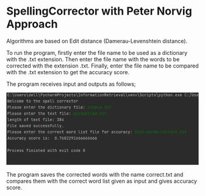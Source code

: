 # SpellingCorrector with Peter Norvig Approach

Algorithms are based on Edit distance (Damerau-Levenshtein distance).

To run the program, firstly enter the file name to be used as a dictionary with the .txt extension. 
Then enter the file name with the words to be corrected with the extension .txt. 
Finally, enter the file name to be compared with the .txt extension to get the accuracy score.

The program receives input and outputs as follows;

![](programrun.png)


The program saves the corrected words with the name correct.txt and compares them with the correct word list 
given as input and gives accuracy score.
